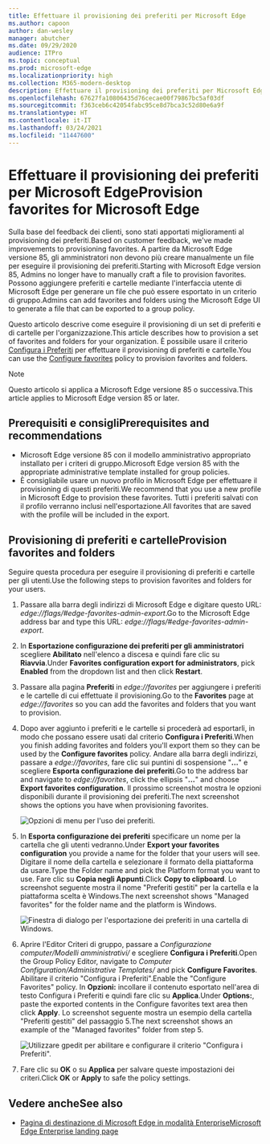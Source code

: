 ```yaml
---
title: Effettuare il provisioning dei preferiti per Microsoft Edge
ms.author: capoon
author: dan-wesley
manager: abutcher
ms.date: 09/29/2020
audience: ITPro
ms.topic: conceptual
ms.prod: microsoft-edge
ms.localizationpriority: high
ms.collection: M365-modern-desktop
description: Effettuare il provisioning dei preferiti per Microsoft Edge
ms.openlocfilehash: 67627fa10806435d76cecae00f79867bc5af03df
ms.sourcegitcommit: f363ceb6c42054fabc95ce8d7bca3c52d80e6a9f
ms.translationtype: HT
ms.contentlocale: it-IT
ms.lasthandoff: 03/24/2021
ms.locfileid: "11447600"
---
```

# <a name="provision-favorites-for-microsoft-edge"></a><span data-ttu-id="afb69-103">Effettuare il provisioning dei preferiti per Microsoft Edge</span><span class="sxs-lookup"><span data-stu-id="afb69-103">Provision favorites for Microsoft Edge</span></span>

<span data-ttu-id="afb69-104">Sulla base del feedback dei clienti, sono stati apportati miglioramenti al provisioning dei preferiti.</span><span class="sxs-lookup"><span data-stu-id="afb69-104">Based on customer feedback, we've made improvements to provisioning favorites.</span></span> <span data-ttu-id="afb69-105">A partire da Microsoft Edge versione 85, gli amministratori non devono più creare manualmente un file per eseguire il provisioning dei preferiti.</span><span class="sxs-lookup"><span data-stu-id="afb69-105">Starting with Microsoft Edge version 85, Admins no longer have to manually craft a file to provision favorites.</span></span> <span data-ttu-id="afb69-106">Possono aggiungere preferiti e cartelle mediante l'interfaccia utente di Microsoft Edge per generare un file che può essere esportato in un criterio di gruppo.</span><span class="sxs-lookup"><span data-stu-id="afb69-106">Admins can add favorites and folders using the Microsoft Edge UI to generate a file that can be exported to a group policy.</span></span>

<span data-ttu-id="afb69-107">Questo articolo descrive come eseguire il provisioning di un set di preferiti e di cartelle per l'organizzazione.</span><span class="sxs-lookup"><span data-stu-id="afb69-107">This article describes how to provision a set of favorites and folders for your organization.</span></span> <span data-ttu-id="afb69-108">È possibile usare il criterio [Configura i Preferiti](//DeployEdge/microsoft-edge-policies#configure-favorites) per effettuare il provisioning di preferiti e cartelle.</span><span class="sxs-lookup"><span data-stu-id="afb69-108">You can use the [Configure favorites](//DeployEdge/microsoft-edge-policies#configure-favorites) policy to provision favorites and folders.</span></span>

> [!NOTE]
> <span data-ttu-id="afb69-109">Questo articolo si applica a Microsoft Edge versione 85 o successiva.</span><span class="sxs-lookup"><span data-stu-id="afb69-109">This article applies to Microsoft Edge version 85 or later.</span></span>

## <a name="prerequisites-and-recommendations"></a><span data-ttu-id="afb69-110">Prerequisiti e consigli</span><span class="sxs-lookup"><span data-stu-id="afb69-110">Prerequisites and recommendations</span></span>

- <span data-ttu-id="afb69-111">Microsoft Edge versione 85 con il modello amministrativo appropriato installato per i criteri di gruppo.</span><span class="sxs-lookup"><span data-stu-id="afb69-111">Microsoft Edge version 85 with the appropriate administrative template installed for group policies.</span></span>
- <span data-ttu-id="afb69-112">È consigliabile usare un nuovo profilo in Microsoft Edge per effettuare il provisioning di questi preferiti.</span><span class="sxs-lookup"><span data-stu-id="afb69-112">We recommend that you use a new profile in Microsoft Edge to provision these favorites.</span></span> <span data-ttu-id="afb69-113">Tutti i preferiti salvati con il profilo verranno inclusi nell'esportazione.</span><span class="sxs-lookup"><span data-stu-id="afb69-113">All favorites that are saved with the profile will be included in the export.</span></span>  

## <a name="provision-favorites-and-folders"></a><span data-ttu-id="afb69-114">Provisioning di preferiti e cartelle</span><span class="sxs-lookup"><span data-stu-id="afb69-114">Provision favorites and folders</span></span>

<span data-ttu-id="afb69-115">Seguire questa procedura per eseguire il provisioning di preferiti e cartelle per gli utenti.</span><span class="sxs-lookup"><span data-stu-id="afb69-115">Use the following steps to provision favorites and folders for your users.</span></span>

1. <span data-ttu-id="afb69-116">Passare alla barra degli indirizzi di Microsoft Edge e digitare questo URL: *edge://flags/#edge-favorites-admin-export*.</span><span class="sxs-lookup"><span data-stu-id="afb69-116">Go to the Microsoft Edge address bar and type this URL: *edge://flags/#edge-favorites-admin-export*.</span></span>
2. <span data-ttu-id="afb69-117">In **Esportazione configurazione dei preferiti per gli amministratori** scegliere **Abilitato** nell'elenco a discesa e quindi fare clic su **Riavvia**.</span><span class="sxs-lookup"><span data-stu-id="afb69-117">Under **Favorites configuration export for administrators**, pick **Enabled** from the dropdown list and then click **Restart**.</span></span>

3. <span data-ttu-id="afb69-118">Passare alla pagina **Preferiti** in *edge://favorites* per aggiungere i preferiti e le cartelle di cui effettuate il provisioning.</span><span class="sxs-lookup"><span data-stu-id="afb69-118">Go to the **Favorites** page at *edge://favorites* so you can add the favorites and folders that you want to provision.</span></span>

<!--
4. On the **Favorites bar**, click **Add folder**. The folder structure of favorites that are set in the profile you're using will be reflected in the folder you provision for your users. The next screenshot shows "Managed favorites", the folder we'll use to provision favorites.

   ![Add a folder](media/edge-learnmore-provision-favorites/provision-favorites-add-folder.png)

   > [!TIP]
   > Add existing folders that contain favorites you want to provision for your users.

5. Select "Managed favorites" and then click **Add favorite**. The next screenshot shows the favorite we've added.

   ![Add a favorite](media/edge-learnmore-provision-favorites/provision-favorites-add-favorite.png)-->

4. <span data-ttu-id="afb69-119">Dopo aver aggiunto i preferiti e le cartelle si procederà ad esportarli, in modo che possano essere usati dal criterio **Configura i Preferiti**.</span><span class="sxs-lookup"><span data-stu-id="afb69-119">When you finish adding favorites and folders you'll export them so they can be used by the **Configure favorites** policy.</span></span> <span data-ttu-id="afb69-120">Andare alla barra degli indirizzi, passare a *edge://favorites*, fare clic sui puntini di sospensione "**…**" e scegliere **Esporta configurazione dei preferiti**.</span><span class="sxs-lookup"><span data-stu-id="afb69-120">Go to the address bar and navigate to *edge://favorites*, click the ellipsis "**…**" and choose **Export favorites configuration**.</span></span> <span data-ttu-id="afb69-121">Il prossimo screenshot mostra le opzioni disponibili durante il provisioning dei preferiti.</span><span class="sxs-lookup"><span data-stu-id="afb69-121">The next screenshot shows the options you have when provisioning favorites.</span></span>

   ![Opzioni di menu per l'uso dei preferiti.](media/edge-learnmore-provision-favorites/provision-favorites-menu-options.png)

5. <span data-ttu-id="afb69-123">In **Esporta configurazione dei preferiti** specificare un nome per la cartella che gli utenti vedranno.</span><span class="sxs-lookup"><span data-stu-id="afb69-123">Under **Export your favorites configuration** you provide a name for the folder that your users will see.</span></span> <span data-ttu-id="afb69-124">Digitare il nome della cartella e selezionare il formato della piattaforma da usare.</span><span class="sxs-lookup"><span data-stu-id="afb69-124">Type the Folder name and pick the Platform format you want to use.</span></span> <span data-ttu-id="afb69-125">Fare clic su **Copia negli Appunti**.</span><span class="sxs-lookup"><span data-stu-id="afb69-125">Click **Copy to clipboard**.</span></span> <span data-ttu-id="afb69-126">Lo screenshot seguente mostra il nome "Preferiti gestiti" per la cartella e la piattaforma scelta è Windows.</span><span class="sxs-lookup"><span data-stu-id="afb69-126">The next screenshot shows "Managed favorites" for the folder name and the platform is Windows.</span></span>

   ![Finestra di dialogo per l'esportazione dei preferiti in una cartella di Windows.](media/edge-learnmore-provision-favorites/provision-favorites-export.png)

6. <span data-ttu-id="afb69-128">Aprire l'Editor Criteri di gruppo, passare a *Configurazione computer/Modelli amministrativi/* e scegliere **Configura i Preferiti**.</span><span class="sxs-lookup"><span data-stu-id="afb69-128">Open the Group Policy Editor, navigate to *Computer Configuration/Administrative Templates/* and pick **Configure Favorites**.</span></span> <span data-ttu-id="afb69-129">Abilitare il criterio "Configura i Preferiti".</span><span class="sxs-lookup"><span data-stu-id="afb69-129">Enable the "Configure Favorites" policy.</span></span> <span data-ttu-id="afb69-130">In **Opzioni:** incollare il contenuto esportato nell'area di testo Configura i Preferiti e quindi fare clic su **Applica**.</span><span class="sxs-lookup"><span data-stu-id="afb69-130">Under **Options:**, paste the exported contents in the Configure favorites text area then click **Apply**.</span></span> <span data-ttu-id="afb69-131">Lo screenshot seguente mostra un esempio della cartella "Preferiti gestiti" del passaggio 5.</span><span class="sxs-lookup"><span data-stu-id="afb69-131">The next screenshot shows an example of the "Managed favorites" folder from step 5.</span></span>

   ![Utilizzare gpedit per abilitare e configurare il criterio "Configura i Preferiti".](media/edge-learnmore-provision-favorites/provision-favorites-gpedit.png)

7. <span data-ttu-id="afb69-133">Fare clic su **OK** o su **Applica** per salvare queste impostazioni dei criteri.</span><span class="sxs-lookup"><span data-stu-id="afb69-133">Click **OK** or **Apply** to safe the policy settings.</span></span>

## <a name="see-also"></a><span data-ttu-id="afb69-134">Vedere anche</span><span class="sxs-lookup"><span data-stu-id="afb69-134">See also</span></span>

- [<span data-ttu-id="afb69-135">Pagina di destinazione di Microsoft Edge in modalità Enterprise</span><span class="sxs-lookup"><span data-stu-id="afb69-135">Microsoft Edge Enterprise landing page</span></span>](https://aka.ms/EdgeEnterprise)